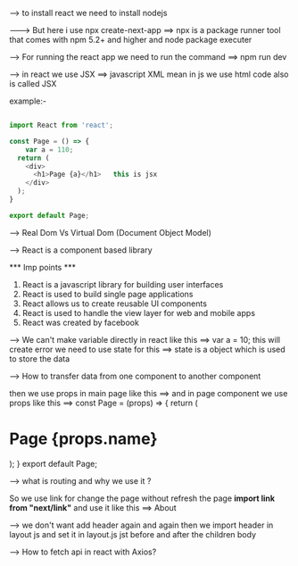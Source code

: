 --> to install react we need to install nodejs

<!-- # npm install -g create-react-app -->

---> But here i use npx create-next-app ==> npx is a package runner tool that comes with npm 5.2+ and higher and node package executer

--> For running the react app we need to run the command ==> npm run dev

--> in react we use JSX ==> javascript XML mean in js we use html code also is called JSX

example:-
```js   

import React from 'react';

const Page = () => {
    var a = 110;
  return (
    <div>
      <h1>Page {a}</h1>   this is jsx
    </div>
  );
}

export default Page;

```

--> Real Dom Vs Virtual Dom (Document Object Model)

<!-- Real Dom is the actual dom which is present in the browser -->
<!-- React use virtual dom which is the copy of real dom and when we change anything in virtual dom it will change in real dom -->

--> React is a component based library

*** Imp points ***

1. React is a javascript library for building user interfaces
2. React is used to build single page applications
3. React allows us to create reusable UI components
4. React is used to handle the view layer for web and mobile apps
5. React was created by facebook


<!-- 6. In main page we return only one element but we want to return multiple element then we use react fragment which is ( <> </> ) or <React.Fragment> </React.Fragment> -->
<!-- 7. use client side routing in react we use react router dom  it include in main page "use client" -->

--> We can't make variable directly in react like this ==> var a = 10; this will create error we need to use state for this ==> state is a object which is used to store the data

<!-- so we usestatehook for this ==> useState is a hook which is used to store the data -->
<!-- In react we use props for passing the data from one component to another component -->


--> How to transfer data from one component to another component

<!--  In react we use props for passing the data from one component to another component -->
then we use props in main page like this ==> <Page name="React" /> and in page component we use props like this ==> const Page = (props) => { return ( <div> <h1>Page {props.name}</h1> </div> ); } export default Page;


--> what is routing and why we use it ?

<!-- Routing is the process of keeping the browser URL in sync with what is being rendered(jana h jha mereko) on the page. -->
So we use link for change the page without refresh the page **import link from "next/link"** and use it like this ==> <Link href="/about"> <a>About</a> </Link>

--> we don't want add header again and again then we import header in layout js and set it in layout.js jst before and after the children body

--> How to fetch api in react with Axios?

